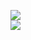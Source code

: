 [![](https://img.shields.io/badge/Made%20With-Github%20Spray-lightgrey.svg?style=for-the-badge&logo=github)](https://github.com/Annihil/github-spray#25405)  
[![](https://i.imgur.com/2DrTn0Z.gif)](https://github.com/Annihil/github-spray)